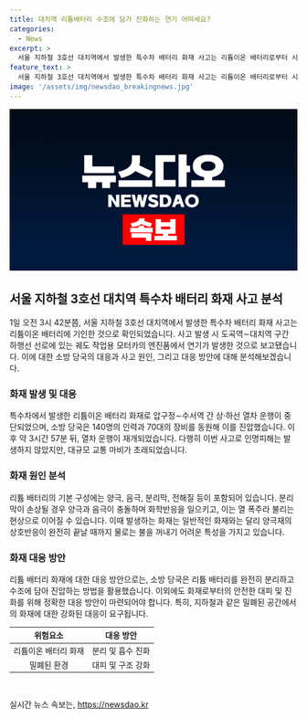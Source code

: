```yaml
---
title: 대치역 리튬배터리 수조에 담가 진화하는 연기 어떠세요?
categories:
  - News
excerpt: >
  서울 지하철 3호선 대치역에서 발생한 특수차 배터리 화재 사고는 리튬이온 배터리로부터 시작된 것으로 확인됐다. 화재로 열차 운행이 중단됐지만, 인명피해는 없었고 소방 당국은 불을 진압했다. 리튬 배터리의 분리로 진화를 진행했으며, 화재 원인과 피해 규모를 조사 중에 있다. 리튬 배터리는 손상 시 화학반응을 일으키는데 이는 일반적인 화재와 다르게 물로는 불을 꺼지기 어렵다. 현장에서는 140명의 인력과 70대의 장비를 동원하여 대응했다.
feature_text: >
  서울 지하철 3호선 대치역에서 발생한 특수차 배터리 화재 사고는 리튬이온 배터리로부터 시작된 것으로 확인됐다. 화재로 열차 운행이 중단됐지만, 인명피해는 없었고 소방 당국은 불을 진압했다. 리튬 배터리의 분리로 진화를 진행했으며, 화재 원인과 피해 규모를 조사 중에 있다. 리튬 배터리는 손상 시 화학반응을 일으키는데 이는 일반적인 화재와 다르게 물로는 불을 꺼지기 어렵다. 현장에서는 140명의 인력과 70대의 장비를 동원하여 대응했다.
image: '/assets/img/newsdao_breakingnews.jpg'
---
```


<p><img src="/assets/img/newsdao_breakingnews.jpg" alt="ranknews 속보" /></p>

<h2 data-ke-size="size26">서울 지하철 3호선 대치역 특수차 배터리 화재 사고 분석</h2>

<p data-ke-size="size16">1일 오전 3시 42분쯤, 서울 지하철 3호선 대치역에서 발생한 특수차 배터리 화재 사고는 리튬이온 배터리에 기인한 것으로 확인되었습니다. 사고 발생 시 도곡역∼대치역 구간 하행선 선로에 있는 궤도 작업용 모터카의 엔진품에서 연기가 발생한 것으로 보고됐습니다. 이에 대한 소방 당국의 대응과 사고 원인, 그리고 대응 방안에 대해 분석해보겠습니다.</p>

<h3 data-ke-size="size24">화재 발생 및 대응</h3>

<p data-ke-size="size16">특수차에서 발생한 리튬이온 배터리 화재로 압구정∼수서역 간 상·하선 열차 운행이 중단되었으며, 소방 당국은 140명의 인력과 70대의 장비를 동원해 이를 진압했습니다. 이후 약 3시간 57분 뒤, 열차 운행이 재개되었습니다. 다행히 이번 사고로 인명피해는 발생하지 않았지만, 대규모 교통 마비가 초래되었습니다.</p>

<h3 data-ke-size="size24">화재 원인 분석</h3>

<p data-ke-size="size16">리튬 배터리의 기본 구성에는 양극, 음극, 분리막, 전해질 등이 포함되어 있습니다. 분리막이 손상될 경우 양극과 음극이 충돌하며 화학반응을 일으키고, 이는 열 폭주라 불리는 현상으로 이어질 수 있습니다. 이때 발생하는 화재는 일반적인 화재와는 달리 양극재의 상호반응이 완전히 끝날 때까지 물로는 불을 꺼내기 어려운 특성을 가지고 있습니다.</p>

<h3 data-ke-size="size24">화재 대응 방안</h3>

<p data-ke-size="size16">리튬 배터리 화재에 대한 대응 방안으로는, 소방 당국은 리튬 배터리를 완전히 분리하고 수조에 담아 진압하는 방법을 활용했습니다. 이외에도 화재로부터의 안전한 대피 및 진화를 위해 정확한 대응 방안이 마련되어야 합니다. 특히, 지하철과 같은 밀폐된 공간에서의 화재에 대한 강화된 대응이 요구됩니다.</p>

<table>
    <thead>
        <tr>
            <th style="text-align: center;">위험요소</th>
            <th style="text-align: center;">대응 방안</th>
        </tr>
    </thead>
    <tbody>
        <tr>
            <td style="text-align: center;">리튬이온 배터리 화재</td>
            <td style="text-align: center;">분리 및 흡수 진화</td>
        </tr>
        <tr>
            <td style="text-align: center;">밀폐된 환경</td>
            <td style="text-align: center;">대피 및 구조 강화</td>
        </tr>
    </tbody>
</table>

<p data-ke-size="size16">&nbsp;</p>
실시간 뉴스 속보는, <a href="https://newsdao.kr" rel="dofollow">https://newsdao.kr</a>


